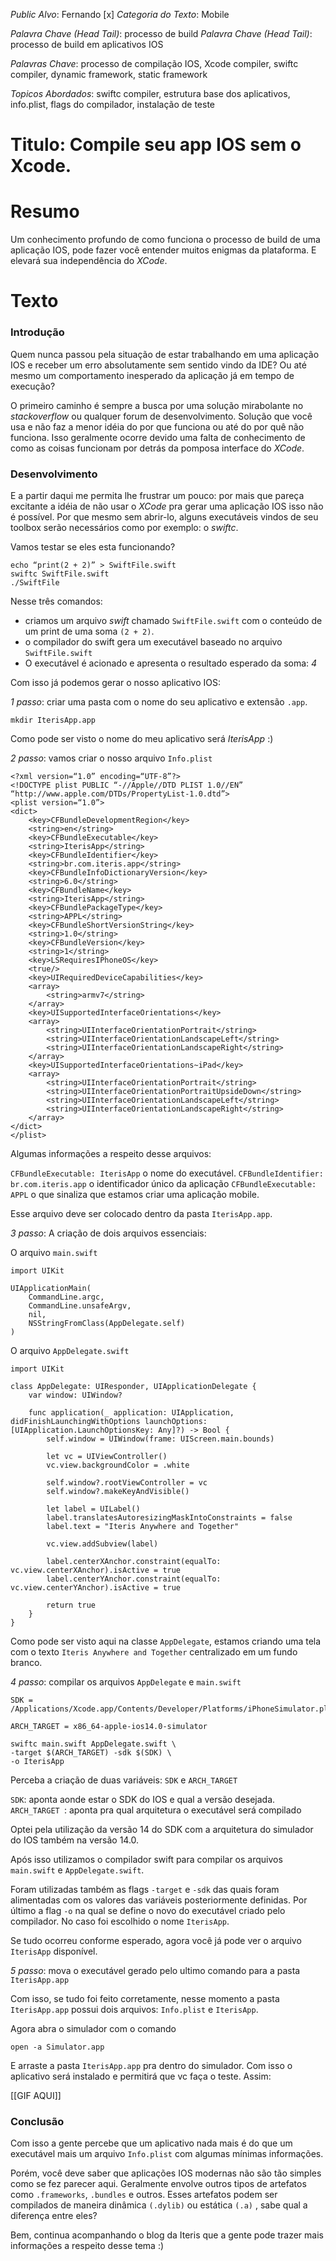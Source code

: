*Public Alvo*: Fernando [x]
*Categoria do Texto*: Mobile

*Palavra Chave (Head Tail)*: processo de build
*Palavra Chave (Head Tail)*: processo de build em aplicativos IOS

*Palavras Chave*: processo de compilação IOS, Xcode compiler, swiftc compiler, dynamic framework, static framework

*Topicos Abordados*: swiftc compiler, estrutura base dos aplicativos, info.plist, flags do compilador, instalação de teste

# Titulo: Compile seu app IOS sem o Xcode.
# Resumo
Um conhecimento profundo de como funciona o processo de build de uma aplicação IOS, pode fazer você entender muitos enigmas da plataforma. E elevará sua independência do *XCode*. 

# Texto
### Introdução

Quem nunca passou pela situação de estar trabalhando em uma aplicação IOS e receber um erro absolutamente sem sentido vindo da IDE? Ou até mesmo um comportamento inesperado da aplicação já em tempo de execução? 

O primeiro caminho é sempre a busca por uma solução mirabolante no *stackoverflow* ou qualquer forum de desenvolvimento. Solução que você usa e não faz a menor idéia do por que funciona ou até do por quê não funciona. Isso geralmente ocorre devido uma falta de conhecimento de como as coisas funcionam por detrás da pomposa interface do *XCode*. 

### Desenvolvimento

E a partir daqui me permita lhe frustrar um pouco: por mais que pareça excitante a idéia de não usar o *XCode* pra gerar uma aplicação IOS isso não é possível. Por que mesmo sem abrir-lo, alguns executáveis vindos de seu toolbox serão necessários como por exemplo: o *swiftc*.

Vamos testar se eles esta funcionando?

```
echo “print(2 + 2)” > SwiftFile.swift
swiftc SwiftFile.swift
./SwiftFile
```

Nesse três comandos: 

* criamos um arquivo *swift* chamado `SwiftFile.swift` com o conteúdo de um print de uma soma `(2 + 2)`.
* o compilador do swift gera um executável baseado no arquivo `SwiftFile.swift`
* O executável é acionado e apresenta o resultado esperado da soma: *4*

Com isso já podemos gerar o nosso aplicativo IOS:

*1 passo*: criar uma pasta com o nome do seu aplicativo e extensão `.app`.

`mkdir IterisApp.app`

Como pode ser visto o nome do meu aplicativo será *IterisApp* :)

*2 passo*: vamos criar o nosso arquivo `Info.plist`

```
<?xml version=“1.0” encoding=“UTF-8”?>
<!DOCTYPE plist PUBLIC “-//Apple//DTD PLIST 1.0//EN” “http://www.apple.com/DTDs/PropertyList-1.0.dtd”>
<plist version=“1.0”>
<dict>
	<key>CFBundleDevelopmentRegion</key>
	<string>en</string>
	<key>CFBundleExecutable</key>
	<string>IterisApp</string>
	<key>CFBundleIdentifier</key>
	<string>br.com.iteris.app</string>
	<key>CFBundleInfoDictionaryVersion</key>
	<string>6.0</string>
	<key>CFBundleName</key>
	<string>IterisApp</string>
	<key>CFBundlePackageType</key>
	<string>APPL</string>
	<key>CFBundleShortVersionString</key>
	<string>1.0</string>
	<key>CFBundleVersion</key>
	<string>1</string>
	<key>LSRequiresIPhoneOS</key>
	<true/>
	<key>UIRequiredDeviceCapabilities</key>
	<array>
		<string>armv7</string>
	</array>
	<key>UISupportedInterfaceOrientations</key>
	<array>
		<string>UIInterfaceOrientationPortrait</string>
		<string>UIInterfaceOrientationLandscapeLeft</string>
		<string>UIInterfaceOrientationLandscapeRight</string>
	</array>
	<key>UISupportedInterfaceOrientations~iPad</key>
	<array>
		<string>UIInterfaceOrientationPortrait</string>
		<string>UIInterfaceOrientationPortraitUpsideDown</string>
		<string>UIInterfaceOrientationLandscapeLeft</string>
		<string>UIInterfaceOrientationLandscapeRight</string>
	</array>
</dict>
</plist>
```

Algumas informações a respeito desse arquivos:

`CFBundleExecutable: IterisApp` o nome do executável.
`CFBundleIdentifier: br.com.iteris.app` o identificador único da aplicação
`CFBundleExecutable: APPL` o que sinaliza que estamos criar uma aplicação mobile.

Esse arquivo deve ser colocado dentro da pasta `IterisApp.app`.

*3 passo*: A criação de dois arquivos essenciais:

O arquivo `main.swift` 

```
import UIKit

UIApplicationMain(
    CommandLine.argc,
    CommandLine.unsafeArgv,
    nil,
    NSStringFromClass(AppDelegate.self)
)
```

O arquivo  `AppDelegate.swift`

```
import UIKit

class AppDelegate: UIResponder, UIApplicationDelegate {
    var window: UIWindow?

    func application(_ application: UIApplication, didFinishLaunchingWithOptions launchOptions: [UIApplication.LaunchOptionsKey: Any]?) -> Bool {
        self.window = UIWindow(frame: UIScreen.main.bounds)
        
        let vc = UIViewController()
        vc.view.backgroundColor = .white

        self.window?.rootViewController = vc
        self.window?.makeKeyAndVisible()

        let label = UILabel()
        label.translatesAutoresizingMaskIntoConstraints = false
        label.text = "Iteris Anywhere and Together"

        vc.view.addSubview(label)

        label.centerXAnchor.constraint(equalTo: vc.view.centerXAnchor).isActive = true
        label.centerYAnchor.constraint(equalTo: vc.view.centerYAnchor).isActive = true

        return true
    }
}
```

Como pode ser visto aqui na classe `AppDelegate`, estamos criando uma tela com o texto `Iteris Anywhere and Together` centralizado em um fundo branco.

*4 passo*: compilar os arquivos  `AppDelegate` e `main.swift`

```
SDK = /Applications/Xcode.app/Contents/Developer/Platforms/iPhoneSimulator.platform/Developer/SDKs/iPhoneSimulator14.0.sdk

ARCH_TARGET = x86_64-apple-ios14.0-simulator

swiftc main.swift AppDelegate.swift \
-target $(ARCH_TARGET) -sdk $(SDK) \
-o IterisApp
```

Perceba a criação de duas variáveis:  `SDK` e `ARCH_TARGET` 

`SDK`: aponta aonde estar o SDK do IOS e qual a versão desejada.
`ARCH_TARGET `: aponta pra qual arquitetura o executável será compilado

Optei pela utilização da versão 14 do SDK com a arquitetura do simulador do IOS também na versão 14.0.

Após isso utilizamos o compilador swift para compilar os arquivos `main.swift` e `AppDelegate.swift`. 

Foram utilizadas também as flags `-target` e `-sdk` das quais foram alimentadas com os valores das variáveis posteriormente definidas. Por último a flag `-o` na qual se define o novo do executável criado pelo compilador. No caso foi escolhido o nome `IterisApp`.

Se tudo ocorreu conforme esperado, agora você já pode ver o arquivo `IterisApp` disponível.

*5 passo*: mova o executável gerado pelo ultimo comando para a pasta 
`IterisApp.app`

Com isso, se tudo foi feito corretamente, nesse momento a pasta `IterisApp.app` possui dois arquivos: `Info.plist` e `IterisApp`.

Agora abra o simulador com o comando

```
open -a Simulator.app
```

E arraste a pasta `IterisApp.app` pra dentro do simulador. Com isso o aplicativo será instalado e permitirá que vc faça o teste. Assim:

[[GIF AQUI]]

### Conclusão

Com isso a gente percebe que um aplicativo nada mais é do que um executável mais um arquivo `Info.plist` com algumas mínimas informações. 

Porém, você deve saber que aplicações IOS modernas não são tão simples como se fez parecer aqui. Geralmente envolve outros tipos de artefatos como `.frameworks`, `.bundles` e outros.  Esses artefatos podem ser compilados de maneira dinâmica `(.dylib)` ou estática `(.a)` , sabe qual a diferença entre eles? 

Bem, continua acompanhando o blog da Iteris que a gente pode trazer mais informações a respeito desse tema :)
